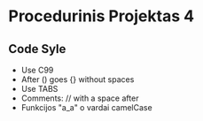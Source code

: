 # Procedurinis Projektas 4

## Code Syle

- Use C99
- After () goes {} without spaces
- Use TABS
- Comments: // with a space after
- Funkcijos "a_a" o vardai camelCase

